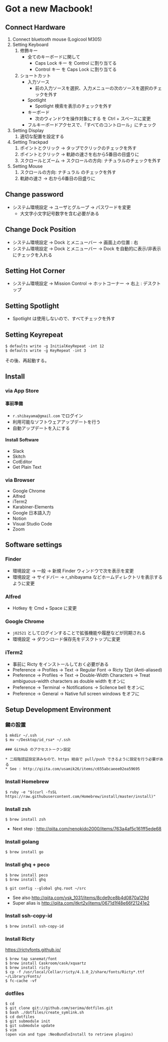 # Got a new Macbook!

## Connect Hardware

1. Connect bluetooth mouse (Logicool M305)
2. Setting Keyboard
	1. 修飾キー
		* 全てのキーボードに関して
			* Caps Lock キー を Control に割り当てる
			* Control キー を Caps Lock に割り当てる
	2. ショートカット
		* 入力ソース
			* 前の入力ソースを選択、入力メニューの次のソースを選択のチェックを外す
		* Spotlight
			* Spotlight 検索を表示のチェックを外す
		* キーボード
			* 次のウィンドウを操作対象にする を Ctrl + スペースに変更
		* フルキーボードアクセスで、「すべてのコントロール」にチェック
3. Setting Display
	1. 適切な配置を設定する
2. Setting Trackpad
	1. ポイントとクリック -> タップでクリックのチェックを外す
	2. ポイントとクリック -> 軌跡の速さを右から5番目の目盛りに
	3. スクロールとズーム -> スクロールの方向: ナチュラルのチェックを外す
4. Setting Mouse
	1. スクロールの方向: ナチュラル のチェックを外す
	2. 軌跡の速さ -> 右から6番目の目盛りに

## Change password

* システム環境設定 -> ユーザとグループ -> パスワードを変更
	* 大文字小文字記号数字を含む必要がある

## Change Dock Position

* システム環境設定 -> Dock とメニューバー -> 画面上の位置 : 右
* システム環境設定 -> Dock とメニューバー -> Dock を自動的に表示/非表示にチェックを入れる

## Setting Hot Corner

* システム環境設定 -> Mission Control -> ホットコーナー -> 右上 : デスクトップ

## Setting Spotlight

* Spotlight は使用しないので、すべてチェックを外す

## Setting Keyrepeat

```
$ defaults write -g InitialKeyRepeat -int 12
$ defaults write -g KeyRepeat -int 3
```

その後、再起動する。

## Install

### via App Store

#### 事前準備

* `r.shibayama@gmail.com` でログイン
* 利用可能なソフトウェアアップデートを行う
* 自動アップデートを入にする

#### Install Software

* Slack
* Skitch
* CotEditor
* Get Plain Text

### via Browser

* Google Chrome
* Alfred
* iTerm2
* Karabiner-Elements
* Google 日本語入力
* Notion
* Visual Studio Code
* Zoom

## Software settings

### Finder

* 環境設定 -> 一般 -> 新規 Finder ウィンドウで次を表示を変更
* 環境設定 -> サイドバー -> r_shibayama などホームディレクトリを表示するように変更

### Alfred

* Hotkey を Cmd + Space に変更

### Google Chrome

* `j02521` としてログインすることで拡張機能や履歴などが同期される
* 環境設定 -> ダウンロード保存先をデスクトップに変更

### iTerm2

* 事前に Ricty をインストールしておく必要がある
* Preference -> Profiles -> Text -> Regular Font -> Ricty 12pt (Anti-aliased)
* Preference -> Profiles -> Text -> Double-Width Characters -> Treat ambiguous-width characters as double width をオンに
* Preference -> Terminal -> Notifications -> Scilence bell をオンに
* Preference -> General -> Native full screen windows をオフに

## Setup Development Environment

### 鍵の設置

```
$ mkdir ~/.ssh
$ mv ~/Desktop/id_rsa* ~/.ssh

### GitHub のアクセストークン設定

* 二段階認証設定済みなので、https 経由で pull/push できるように設定を行う必要がある
* See : http://qiita.com/usamik26/items/c655abcaeee02ea59695
```

### Install Homebrew

```
$ ruby -e "$(curl -fsSL https://raw.githubusercontent.com/Homebrew/install/master/install)"
```

### Install zsh

```
$ brew install zsh
```

* Next step : http://qiita.com/nenokido2000/items/763a4af5c161ff5ede68

### Install golang

```
$ brew install go
```

### Install ghq + peco

```
$ brew install peco
$ brew install ghq

$ git config --global ghq.root ~/src
```

* See also http://qiita.com/ysk_1031/items/8cde9ce8b4d0870a129d
* Super alias is http://qiita.com/itkrt2y/items/0671d1f48e66f21241e2

### Install ssh-copy-id

```
$ brew install ssh-copy-id
```

### Install Ricty

https://rictyfonts.github.io/

```
$ brew tap sanemat/font
$ brew install Caskroom/cask/xquartz
$ brew install ricty
$ cp -f /usr/local/Cellar/ricty/4.1.0_2/share/fonts/Ricty*.ttf ~/Library/Fonts/
$ fc-cache -vf
```

### dotfiles

```
$ cd
$ git clone git://github.com/serima/dotfiles.git 
$ bash ./dotfiles/create_symlink.sh
$ cd dotfiles
$ git submodule init
$ git submodule update
$ vim
(open vim and type :NeoBundleInstall to retrieve plugins)
```
